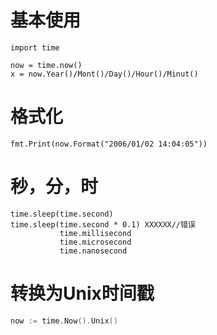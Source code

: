# 基本使用
```
import time

now = time.now()
x = now.Year()/Mont()/Day()/Hour()/Minut()
```

# 格式化
```
fmt.Print(now.Format("2006/01/02 14:04:05"))
```

# 秒，分，时
```
time.sleep(time.second)
time.sleep(time.second * 0.1) XXXXXX//错误
		   time.millisecond
		   time.microsecond
		   time.nanosecond
```

# 转换为Unix时间戳
```go
now := time.Now().Unix()
```